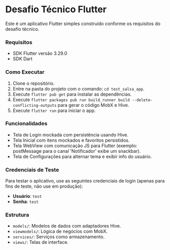 # Desafio Técnico Flutter

Este é um aplicativo Flutter simples construído conforme os requisitos do desafio técnico.

### Requisitos

- SDK Flutter versão 3.29.0
- SDK Dart

### Como Executar

1. Clone o repositório.
2. Entre na pasta do projeto com o comando: `cd test_salsa_app`.
3. Execute `flutter pub get` para instalar as dependências.
4. Execute `flutter packages pub run build_runner build --delete-conflicting-outputs` para gerar o código MobX e Hive.
5. Execute `flutter run` para iniciar o app.

### Funcionalidades

- Tela de Login mockada com persistência usando Hive.
- Tela Inicial com itens mockados e favoritos persistidos.
- Tela WebView com comunicação JS para Flutter (exemplo: postMessage para o canal 'Notificador' exibe um snackbar).
- Tela de Configurações para alternar tema e exibir info do usuário.

### Credenciais de Teste

Para testar o aplicativo, use as seguintes credenciais de login (apenas para fins de teste, não use em produção):

- **Usuário**: `test`
- **Senha**: `test`

### Estrutura

- `models/`: Modelos de dados com adaptadores Hive.
- `viewmodels/`: Lógica de negócios com MobX.
- `services/`: Serviços como armazenamento.
- `views/`: Telas de interface.
